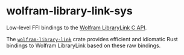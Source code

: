 # wolfram-library-link-sys

Low-level FFI bindings to the
[Wolfram LibraryLink C API](https://reference.wolfram.com/language/LibraryLink/tutorial/LibraryStructure.html).

The [`wolfram-library-link`](https://crates.io/crates/wolfram-library-link) crate provides
efficient and idiomatic Rust bindings to Wolfram LibraryLink based on these raw bindings.